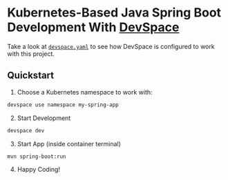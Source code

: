 # Kubernetes-Based Java Spring Boot Development With [DevSpace](https://devspace.sh/)
Take a look at [`devspace.yaml`](./devspace.yaml) to see how DevSpace is configured to work with this project.

## Quickstart

1. Choose a Kubernetes namespace to work with:
```bash
devspace use namespace my-spring-app
```

2. Start Development
```bash
devspace dev
```

3. Start App (inside container terminal)
```bash
mvn spring-boot:run
```

4. Happy Coding!
